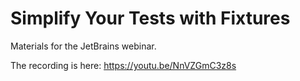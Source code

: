 # Simplify Your Tests with Fixtures

Materials for the JetBrains webinar.

The recording is here: https://youtu.be/NnVZGmC3z8s


